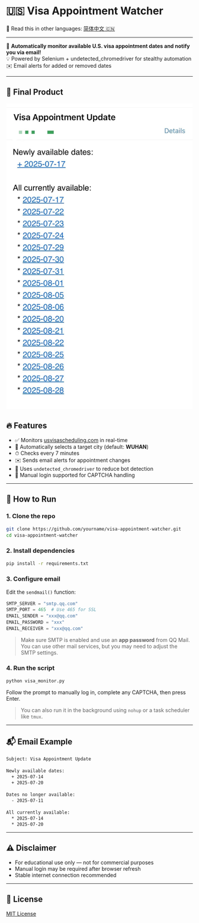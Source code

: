 # 🇺🇸 Visa Appointment Watcher

📖 Read this in other languages: [简体中文 🇨🇳](./README.zh-CN.md)

---

📅 **Automatically monitor available U.S. visa appointment dates and notify you via email!**  
💡 Powered by Selenium + undetected_chromedriver for stealthy automation  
✉️ Email alerts for added or removed dates

---

## 🚀 Final Product
![Final Product](assert\final.jpg)

## 🔥 Features

- ✅ Monitors [usvisascheduling.com](https://www.usvisascheduling.com) in real-time
- 📌 Automatically selects a target city (default: **WUHAN**)
- ⏱ Checks every 7 minutes
- ✉️ Sends email alerts for appointment changes
- 🧩 Uses `undetected_chromedriver` to reduce bot detection
- 🧪 Manual login supported for CAPTCHA handling

---

## 🚀 How to Run

### 1. Clone the repo

```bash
git clone https://github.com/yourname/visa-appointment-watcher.git
cd visa-appointment-watcher
```

### 2. Install dependencies

```bash
pip install -r requirements.txt
```

### 3. Configure email

Edit the `sendmail()` function:

```python
SMTP_SERVER = "smtp.qq.com"
SMTP_PORT = 465  # Use 465 for SSL
EMAIL_SENDER = "xxx@qq.com"
EMAIL_PASSWORD = "xxx"
EMAIL_RECEIVER = "xxx@qq.com"
```

> Make sure SMTP is enabled and use an **app password** from QQ Mail.
> You can use other mail services, but you may need to adjust the SMTP settings.

### 4. Run the script

```bash
python visa_monitor.py
```

Follow the prompt to manually log in, complete any CAPTCHA, then press Enter.

> You can also run it in the background using `nohup` or a task scheduler like `tmux`.

---

## 📬 Email Example

```
Subject: Visa Appointment Update

Newly available dates:
  + 2025-07-14
  + 2025-07-20

Dates no longer available:
  - 2025-07-11

All currently available:
  * 2025-07-14
  * 2025-07-20
```

---

## ⚠️ Disclaimer

- For educational use only — not for commercial purposes
- Manual login may be required after browser refresh
- Stable internet connection recommended

---

## 📄 License

[MIT License](./LICENSE)
